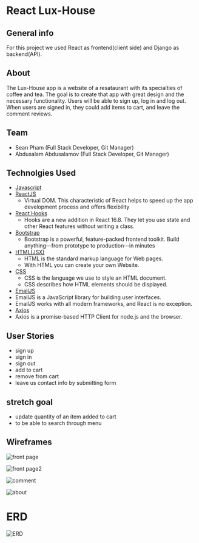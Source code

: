 # React Lux-House

## General info

For this project we used React as frontend(client side) and Django as backend(API).  
<!-- acknowledge that we are reading the front end documentation, add a link to the other repo  -->


## About
<!-- is basically your user stories as a sentence -->
<!-- also made the same spelling mistake -->
   The Lux-House app is a website of a resataurant with its specialties of coffee and tea. 
   The goal is to create that app with great design and the necessary functionality. 
   Users will be able to sign up, log in and log out. When users are signed in, they could add items to cart, and leave the comment reviews.

## Team
<!--  sean is not the git manager -->
- Sean Pham (Full Stack Developer, Git Manager)
- Abdusalam Abdusalamov (Full Stack Developer, Git Manager)


## Technolgies Used

  - [Javascript](https://www.javascript.com/)
  - [ReactJS](https://reactjs.org/)
    - Virtual DOM. This characteristic of React helps to speed up the app development process and offers  flexibility
  - [React Hooks](https://reactjs.org/docs/hooks-intro.html)
    - Hooks are a new addition in React 16.8. They let you use state and other React features without writing a class.
  - [Bootstrap](https://getbootstrap.com/)
    - Bootstrap is a powerful, feature-packed frontend toolkit. Build anything—from prototype to production—in minutes
  - [HTML(JSX)](https://html.spec.whatwg.org/)
    - HTML is the standard markup language for Web pages.
    - With HTML you can create your own Website.
  - [CSS](https://www.w3.org/Style/CSS/Overview.en.html)
    - CSS is the language we use to style an HTML document.
    - CSS describes how HTML elements should be displayed.
  - [EmailJS](https://www.emailjs.com/docs/examples/reactjs/)
   - EmailJS is a JavaScript library for building user interfaces.
   - EmailJS works with all modern frameworks, and React is no exception.
  - [Axios](https://axios-http.com/docs/intro)
   - Axios is a promise-based HTTP Client for node.js and the browser.

<!-- white space -->

## User Stories
<!-- browse list of items ?  -->
<!-- see price/ description of a single item ? -->
- sign up
- sign in
- sign out 
- add to cart
- remove from cart
- leave us contact info by submitting form

## stretch goal

- update quantity of an item added to cart
- to be able to search through menu
<!-- ^ not a real stretch since it's a critical part of existing user stories as written -->

## Wireframes

![front page](https://user-images.githubusercontent.com/111256827/203081854-c6c86c2e-936b-4074-89c8-af38f1765623.png)

![front page2](https://user-images.githubusercontent.com/111256827/203081890-5075beb4-5845-48b4-a7c8-f062db067a55.png)

![comment](https://user-images.githubusercontent.com/111256827/203081905-edc0b992-da8f-4912-bd14-3d4ef2e197e0.png)

![about](https://user-images.githubusercontent.com/111256827/203081915-ee474d52-610a-456b-bfa0-4aebbcef1a94.png)
<!-- erd's are a back-end entity because it describes the db architecture -->
# ERD 

![_ERD_](https://user-images.githubusercontent.com/111256827/203136165-74b76e9f-b32a-4ac0-9e28-969e369ae354.png)
